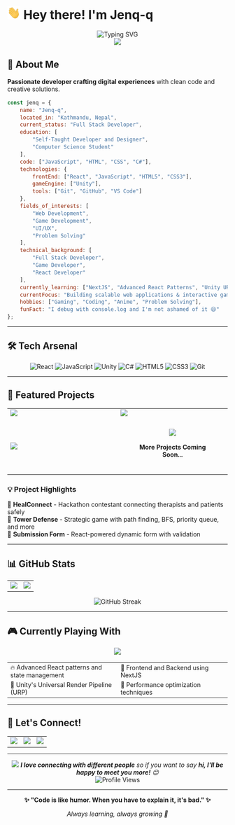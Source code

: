 # <img src="https://raw.githubusercontent.com/ABSphreak/ABSphreak/master/gifs/Hi.gif" width="30px" height="30px"> Hey there! I'm Jenq-q

<div align="center">
  <img src="https://readme-typing-svg.herokuapp.com?font=Fira+Code&size=24&duration=2000&pause=1000&color=FF6B6B&center=true&vCenter=true&width=500&lines=Full+Stack+Developer;Game+Developer;Problem+Solver;Code+Craftsman" alt="Typing SVG" />
</div>

<div align="center">
  <img src="https://media.tenor.com/TQS7IS7YRIcAAAAi/deku-java.gif" width="400"/>
</div>

## 🎯 About Me

**Passionate developer crafting digital experiences** with clean code and creative solutions.

```javascript
const jenq = {
    name: "Jenq-q",
    located_in: "Kathmandu, Nepal",
    current_status: "Full Stack Developer",
    education: [
        "Self-Taught Developer and Designer",
        "Computer Science Student"
    ],
    code: ["JavaScript", "HTML", "CSS", "C#"],
    technologies: {
        frontEnd: ["React", "JavaScript", "HTML5", "CSS3"],
        gameEngine: ["Unity"],
        tools: ["Git", "GitHub", "VS Code"]
    },
    fields_of_interests: [
        "Web Development",
        "Game Development", 
        "UI/UX",
        "Problem Solving"
    ],
    technical_background: [
        "Full Stack Developer",
        "Game Developer",
        "React Developer"
    ],
    currently_learning: ["NextJS", "Advanced React Patterns", "Unity URP"],
    currentFocus: "Building scalable web applications & interactive games",
    hobbies: ["Gaming", "Coding", "Anime", "Problem Solving"],
    funFact: "I debug with console.log and I'm not ashamed of it 😄"
};
```

---

## 🛠️ Tech Arsenal

<div align="center">

![React](https://img.shields.io/badge/-React-61DAFB?style=flat-square&logo=react&logoColor=black)
![JavaScript](https://img.shields.io/badge/-JavaScript-F7DF1E?style=flat-square&logo=javascript&logoColor=black)
![Unity](https://img.shields.io/badge/-Unity-000000?style=flat-square&logo=unity&logoColor=white)
![C#](https://img.shields.io/badge/-C%23-239120?style=flat-square&logo=c-sharp&logoColor=white)
![HTML5](https://img.shields.io/badge/-HTML5-E34F26?style=flat-square&logo=html5&logoColor=white)
![CSS3](https://img.shields.io/badge/-CSS3-1572B6?style=flat-square&logo=css3&logoColor=white)
![Git](https://img.shields.io/badge/-Git-F05032?style=flat-square&logo=git&logoColor=white)

</div>

---

## 🚀 Featured Projects

<div align="center">
  <table>
    <tr>
      <td width="50%">
        <a href="https://github.com/TinyCoders-q-q/HealConnect">
          <img src="https://github-readme-stats.vercel.app/api/pin/?username=TinyCoders-q-q&repo=HealConnect&theme=radical&border_color=FF6B6B" width="100%"/>
        </a>
      </td>
      <td width="50%">
        <a href="https://github.com/Jenq-q/Tower-Defense">
          <img src="https://github-readme-stats.vercel.app/api/pin/?username=Jenq-q&repo=Tower-Defense&theme=radical&border_color=FF6B6B" width="100%"/>
        </a>
      </td>
    </tr>
    <tr>
      <td width="50%">
        <a href="https://github.com/Jenq-q/Submission-Form">
          <img src="https://github-readme-stats.vercel.app/api/pin/?username=Jenq-q&repo=Submission-Form&theme=radical&border_color=FF6B6B" width="100%"/>
        </a>
      </td>
      <td width="50%">
        <div align="center" style="padding: 20px;">
          <img src="https://media.giphy.com/media/QssGEmpkyEOhBCb7e1/giphy.gif" width="120"/>
          <p><strong>More Projects Coming Soon...</strong></p>
        </div>
      </td>
    </tr>
  </table>
</div>

### 💡 Project Highlights

🏥 **HealConnect** - Hackathon contestant connecting therapists and patients safely  
🗼 **Tower Defense** - Strategic game with path finding, BFS, priority queue, and more  
📝 **Submission Form** - React-powered dynamic form with validation  

---

## 📊 GitHub Stats

<div align="center">
  <table>
    <tr>
      <td width="50%">
        <img src="https://github-readme-stats.vercel.app/api?username=Jenq-q&show_icons=true&theme=radical&include_all_commits=true&count_private=true&border_color=FF6B6B" width="100%"/>
      </td>
      <td width="50%">
        <img src="https://github-readme-stats.vercel.app/api/top-langs/?username=Jenq-q&layout=compact&langs_count=6&theme=radical&border_color=FF6B6B&hide=hlsl,shaderlab" width="100%"/>
      </td>
    </tr>
  </table>
</div>

<div align="center">
  <img src="https://github-readme-streak-stats.herokuapp.com/?user=Jenq-q&theme=radical&border=FF6B6B" alt="GitHub Streak" />
</div>

---

## 🎮 Currently Playing With

<div align="center">
  <img src="https://media.tenor.com/X5pXhFGFZBMAAAAi/working-from-home-computer.gif" width="300"/>
</div>

<div align="center">
  <table>
    <tr>
      <td width="50%">
        🔥 Advanced React patterns and state management
      </td>
      <td width="50%">
        🔧 Frontend and Backend using NextJS
      </td>
    </tr>
    <tr>
      <td width="50%">
        🎯 Unity's Universal Render Pipeline (URP)
      </td>
      <td width="50%">
        🚀 Performance optimization techniques
      </td>
    </tr>
  </table>
</div>

---

## 🤝 Let's Connect!

<div align="center">
  <table>
    <tr>
      <td align="center">
        <a href="https://www.instagram.com/jen.q_q/profilecard/?igsh=MW5weHRudmRrZm1zNQ==">
          <img src="https://img.shields.io/badge/-Instagram-E4405F?style=for-the-badge&logo=instagram&logoColor=white"/>
        </a>
      </td>
      <td align="center">
        <a href="https://github.com/Jenq-q">
          <img src="https://img.shields.io/badge/-GitHub-181717?style=for-the-badge&logo=github&logoColor=white"/>
        </a>
      </td>
      <td align="center">
        <a href="mailto:adhikarijenish623@gmail.com">
          <img src="https://img.shields.io/badge/-Email-D14836?style=for-the-badge&logo=gmail&logoColor=white"/>
        </a>
      </td>
    </tr>
  </table>
</div>

---

<div align="center">
  <img src="https://media.giphy.com/media/LnQjpWaON8nhr21vNW/giphy.gif" width="60"> <em><b>I love connecting with different people</b> so if you want to say <b>hi, I'll be happy to meet you more!</b> 😊</em>
</div>

<div align="center">
  <img src="https://komarev.com/ghpvc/?username=Jenq-q&color=ff6b6b&style=flat-square" alt="Profile Views" />
</div>

---

<div align="center">
  <p><b>✨ "Code is like humor. When you have to explain it, it's bad." ✨</b></p>
  <p><i>Always learning, always growing 🌱</i></p>
</div>
